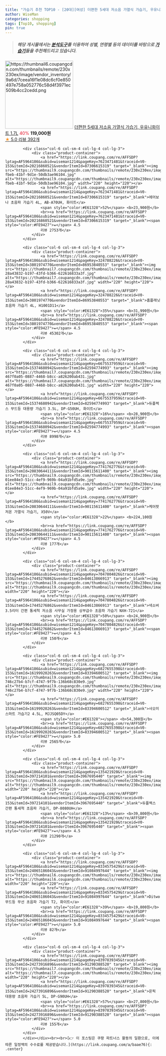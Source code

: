 ```yaml
---
title: "가습기 추천 TOP10 - [20대][여성] 더편한 5세대 저소음 가열식 가습기, 우유니화이트 1.7L"
author: WiseMan
categories: shopping
tags: [Top10, shopping]
pin: true
---
```


> ##### 해당 게시물에서는 [**분석도구**](https://itemscout.io/)를 이용하여 **성별**, **연령별** 등의 데이터를 바탕으로 [**가습기**](https://link.coupang.com/a/baae76)들을 추천해드리고 있습니다.
<div class="container"><div class="row">
            <div class="col-6 col-sm-4 col-lg-4 col-lg-3">
                <div class="product-container">
                    <a href="https://link.coupang.com/re/AFFSDP?lptag=AF5964186&subid=wiseman1214&pageKey=8347603254&traceid=V0-153&itemId=24112854518&vendorItemId=91206772723" target="_blank"><img src="https://thumbnail6.coupangcdn.com/thumbnails/remote/230x230ex/image/vendor_inventory/9a6d/7ceea16f1e08dc6cf0e850497e758a052776c58d4f3971ec509b4cc2cedd.png" alt="https://thumbnail6.coupangcdn.com/thumbnails/remote/230x230ex/image/vendor_inventory/9a6d/7ceea16f1e08dc6cf0e850497e758a052776c58d4f3971ec509b4cc2cedd.png" width="220" height="220"></a>
                    <a href="https://link.coupang.com/re/AFFSDP?lptag=AF5964186&subid=wiseman1214&pageKey=8347603254&traceid=V0-153&itemId=24112854518&vendorItemId=91206772723" target="_blank">더편한 5세대 저소음 가열식 가습기, 우유니화이트 1.7L</a>
                    <span style="color:#E61328">40%</span> <b>119,000원</b>
                    <br><a href="https://link.coupang.com/re/AFFSDP?lptag=AF5964186&subid=wiseman1214&pageKey=8347603254&traceid=V0-153&itemId=24112854518&vendorItemId=91206772723" target="_blank"><span style="color:#FE9427">★</span> 5.0
                    리뷰 392개</a>
                </div>
            </div>
            
            <div class="col-6 col-sm-4 col-lg-4 col-lg-3">
                <div class="product-container">
                    <a href="https://link.coupang.com/re/AFFSDP?lptag=AF5964186&subid=wiseman1214&pageKey=7623471481&traceid=V0-153&itemId=20216860521&vendorItemId=87306615319" target="_blank"><img src="https://thumbnail9.coupangcdn.com/thumbnails/remote/230x230ex/image/retail/images/2023/09/27/14/9/905ca4b8-fbeb-41bf-9d1e-50db3ae96104.jpg" alt="https://thumbnail9.coupangcdn.com/thumbnails/remote/230x230ex/image/retail/images/2023/09/27/14/9/905ca4b8-fbeb-41bf-9d1e-50db3ae96104.jpg" width="220" height="220"></a>
                    <a href="https://link.coupang.com/re/AFFSDP?lptag=AF5964186&subid=wiseman1214&pageKey=7623471481&traceid=V0-153&itemId=20216860521&vendorItemId=87306615319" target="_blank">에어보나 초음파 가습기 4L, AB-A70UH, 화이트</a>
                    <span style="color:#E61328">52%</span> <b>23,900원</b>
                    <br><a href="https://link.coupang.com/re/AFFSDP?lptag=AF5964186&subid=wiseman1214&pageKey=7623471481&traceid=V0-153&itemId=20216860521&vendorItemId=87306615319" target="_blank"><span style="color:#FE9427">★</span> 4.5
                    리뷰 2753개</a>
                </div>
            </div>
            
            <div class="col-6 col-sm-4 col-lg-4 col-lg-3">
                <div class="product-container">
                    <a href="https://link.coupang.com/re/AFFSDP?lptag=AF5964186&subid=wiseman1214&pageKey=324788226&traceid=V0-153&itemId=3801974770&vendorItemId=86953840553" target="_blank"><img src="https://thumbnail7.coupangcdn.com/thumbnails/remote/230x230ex/image/retail/images/1928588542001435-28a43832-b197-43fd-b366-622616833a3f.jpg" alt="https://thumbnail7.coupangcdn.com/thumbnails/remote/230x230ex/image/retail/images/1928588542001435-28a43832-b197-43fd-b366-622616833a3f.jpg" width="220" height="220"></a>
                    <a href="https://link.coupang.com/re/AFFSDP?lptag=AF5964186&subid=wiseman1214&pageKey=324788226&traceid=V0-153&itemId=3801974770&vendorItemId=86953840553" target="_blank">홈플래닛 초음파 가습기 4L, H1001D11</a>
                    <span style="color:#E61328">35%</span> <b>31,990원</b>
                    <br><a href="https://link.coupang.com/re/AFFSDP?lptag=AF5964186&subid=wiseman1214&pageKey=324788226&traceid=V0-153&itemId=3801974770&vendorItemId=86953840553" target="_blank"><span style="color:#FE9427">★</span> 4.5
                    리뷰 45302개</a>
                </div>
            </div>
            
            <div class="col-6 col-sm-4 col-lg-4 col-lg-3">
                <div class="product-container">
                    <a href="https://link.coupang.com/re/AFFSDP?lptag=AF5964186&subid=wiseman1214&pageKey=6675537959&traceid=V0-153&itemId=15374680942&vendorItemId=82594774993" target="_blank"><img src="https://thumbnail7.coupangcdn.com/thumbnails/remote/230x230ex/image/retail/images/9537219288191248-467f0a05-0887-4468-b8cc-a826200ab431.jpg" alt="https://thumbnail7.coupangcdn.com/thumbnails/remote/230x230ex/image/retail/images/9537219288191248-467f0a05-0887-4468-b8cc-a826200ab431.jpg" width="220" height="220"></a>
                    <a href="https://link.coupang.com/re/AFFSDP?lptag=AF5964186&subid=wiseman1214&pageKey=6675537959&traceid=V0-153&itemId=15374680942&vendorItemId=82594774993" target="_blank">듀플렉스 무드등 대용량 가습기 3.5L, DP-G50UH, 화이트</a>
                    <span style="color:#E61328">16%</span> <b>28,900원</b>
                    <br><a href="https://link.coupang.com/re/AFFSDP?lptag=AF5964186&subid=wiseman1214&pageKey=6675537959&traceid=V0-153&itemId=15374680942&vendorItemId=82594774993" target="_blank"><span style="color:#FE9427">★</span> 4.5
                    리뷰 8998개</a>
                </div>
            </div>
            
            <div class="col-6 col-sm-4 col-lg-4 col-lg-3">
                <div class="product-container">
                    <a href="https://link.coupang.com/re/AFFSDP?lptag=AF5964186&subid=wiseman1214&pageKey=7741762776&traceid=V0-153&itemId=20830644111&vendorItemId=90115611400" target="_blank"><img src="https://thumbnail9.coupangcdn.com/thumbnails/remote/230x230ex/image/retail/images/593109258789330-01ee84e3-51cc-4ef9-969b-04a91bfd5a9e.jpg" alt="https://thumbnail9.coupangcdn.com/thumbnails/remote/230x230ex/image/retail/images/593109258789330-01ee84e3-51cc-4ef9-969b-04a91bfd5a9e.jpg" width="220" height="220"></a>
                    <a href="https://link.coupang.com/re/AFFSDP?lptag=AF5964186&subid=wiseman1214&pageKey=7741762776&traceid=V0-153&itemId=20830644111&vendorItemId=90115611400" target="_blank">케어팟 저온 가열식 가습기, X50V</a>
                    <span style="color:#E61328">22%</span> <b>224,100원</b>
                    <br><a href="https://link.coupang.com/re/AFFSDP?lptag=AF5964186&subid=wiseman1214&pageKey=7741762776&traceid=V0-153&itemId=20830644111&vendorItemId=90115611400" target="_blank"><span style="color:#FE9427">★</span> 4.5
                    리뷰 177개</a>
                </div>
            </div>
            
            <div class="col-6 col-sm-4 col-lg-4 col-lg-3">
                <div class="product-container">
                    <a href="https://link.coupang.com/re/AFFSDP?lptag=AF5964186&subid=wiseman1214&pageKey=7047804826&traceid=V0-153&itemId=17445276862&vendorItemId=84613866913" target="_blank"><img src="https://thumbnail9.coupangcdn.com/thumbnails/remote/230x230ex/image/vendor_inventory/d087/974ef5ad76b60ebf277b99762bccacf7f059a7ded124f0dd9ab3cd72b8f4.jpg" alt="https://thumbnail9.coupangcdn.com/thumbnails/remote/230x230ex/image/vendor_inventory/d087/974ef5ad76b60ebf277b99762bccacf7f059a7ded124f0dd9ab3cd72b8f4.jpg" width="220" height="220"></a>
                    <a href="https://link.coupang.com/re/AFFSDP?lptag=AF5964186&subid=wiseman1214&pageKey=7047804826&traceid=V0-153&itemId=17445276862&vendorItemId=84613866913" target="_blank">넥소버 3.5리터 간편 통세척 저소음 사무실 가정용 상부급수 초음파 가습기 NXH-721</a>
                    <span style="color:#E61328">50%</span> <b>24,900원</b>
                    <br><a href="https://link.coupang.com/re/AFFSDP?lptag=AF5964186&subid=wiseman1214&pageKey=7047804826&traceid=V0-153&itemId=17445276862&vendorItemId=84613866913" target="_blank"><span style="color:#FE9427">★</span> 4.5
                    리뷰 150개</a>
                </div>
            </div>
            
            <div class="col-6 col-sm-4 col-lg-4 col-lg-3">
                <div class="product-container">
                    <a href="https://link.coupang.com/re/AFFSDP?lptag=AF5964186&subid=wiseman1214&pageKey=6827655398&traceid=V0-153&itemId=16199920263&vendorItemId=83394600512" target="_blank"><img src="https://thumbnail9.coupangcdn.com/thumbnails/remote/230x230ex/image/retail/images/543874244880444-746c27b4-b7cf-4747-9f7b-136b68c830e9.jpg" alt="https://thumbnail9.coupangcdn.com/thumbnails/remote/230x230ex/image/retail/images/543874244880444-746c27b4-b7cf-4747-9f7b-136b68c830e9.jpg" width="220" height="220"></a>
                    <a href="https://link.coupang.com/re/AFFSDP?lptag=AF5964186&subid=wiseman1214&pageKey=6827655398&traceid=V0-153&itemId=16199920263&vendorItemId=83394600512" target="_blank">샤오미 스마트 가습기2 4.5L, MJJSQ05DY</a>
                    <span style="color:#E61328"></span> <b>54,300원</b>
                    <br><a href="https://link.coupang.com/re/AFFSDP?lptag=AF5964186&subid=wiseman1214&pageKey=6827655398&traceid=V0-153&itemId=16199920263&vendorItemId=83394600512" target="_blank"><span style="color:#FE9427">★</span> 5.0
                    리뷰 2565개</a>
                </div>
            </div>
            
            <div class="col-6 col-sm-4 col-lg-4 col-lg-3">
                <div class="product-container">
                    <a href="https://link.coupang.com/re/AFFSDP?lptag=AF5964186&subid=wiseman1214&pageKey=135421920&traceid=V0-153&itemId=397214101&vendorItemId=3967695440" target="_blank"><img src="https://thumbnail9.coupangcdn.com/thumbnails/remote/230x230ex/image/1025_amir_coupang_oct_80k/5953/3de1b279d970f4c61d2c2458814d294f2dab4e98a29e9b7becdd1b603bfc.jpg" alt="https://thumbnail9.coupangcdn.com/thumbnails/remote/230x230ex/image/1025_amir_coupang_oct_80k/5953/3de1b279d970f4c61d2c2458814d294f2dab4e98a29e9b7becdd1b603bfc.jpg" width="220" height="220"></a>
                    <a href="https://link.coupang.com/re/AFFSDP?lptag=AF5964186&subid=wiseman1214&pageKey=135421920&traceid=V0-153&itemId=397214101&vendorItemId=3967695440" target="_blank">듀플렉스 간편 통세척 초음파 가습기, DP-8080UH</a>
                    <span style="color:#E61328">13%</span> <b>39,800원</b>
                    <br><a href="https://link.coupang.com/re/AFFSDP?lptag=AF5964186&subid=wiseman1214&pageKey=135421920&traceid=V0-153&itemId=397214101&vendorItemId=3967695440" target="_blank"><span style="color:#FE9427">★</span> 4.5
                    리뷰 21290개</a>
                </div>
            </div>
            
            <div class="col-6 col-sm-4 col-lg-4 col-lg-3">
                <div class="product-container">
                    <a href="https://link.coupang.com/re/AFFSDP?lptag=AF5964186&subid=wiseman1214&pageKey=8334575429&traceid=V0-153&itemId=24065186043&vendorItemId=91084997644" target="_blank"><img src="https://thumbnail6.coupangcdn.com/thumbnails/remote/230x230ex/image/vendor_inventory/fbbf/2a7b2067460bb0cf674563597caee37f9eb4600f122c032ea132dade2f9b.jpg" alt="https://thumbnail6.coupangcdn.com/thumbnails/remote/230x230ex/image/vendor_inventory/fbbf/2a7b2067460bb0cf674563597caee37f9eb4600f122c032ea132dade2f9b.jpg" width="220" height="220"></a>
                    <a href="https://link.coupang.com/re/AFFSDP?lptag=AF5964186&subid=wiseman1214&pageKey=8334575429&traceid=V0-153&itemId=24065186043&vendorItemId=91084997644" target="_blank">Ditwo 무드등 무선 초음파 가습기 T2, 화이트</a>
                    <span style="color:#E61328">39%</span> <b>19,800원</b>
                    <br><a href="https://link.coupang.com/re/AFFSDP?lptag=AF5964186&subid=wiseman1214&pageKey=8334575429&traceid=V0-153&itemId=24065186043&vendorItemId=91084997644" target="_blank"><span style="color:#FE9427">★</span> 5.0
                    리뷰 82개</a>
                </div>
            </div>
            
            <div class="col-6 col-sm-4 col-lg-4 col-lg-3">
                <div class="product-container">
                    <a href="https://link.coupang.com/re/AFFSDP?lptag=AF5964186&subid=wiseman1214&pageKey=8397839345&traceid=V0-153&itemId=24273916896&vendorItemId=91290388520" target="_blank"><img src="https://thumbnail7.coupangcdn.com/thumbnails/remote/230x230ex/image/vendor_inventory/e8c3/820d749e878f7d2af75ca98f05f1de74bb44522e3b45d5ca43b02acc0cab.jpg" alt="https://thumbnail7.coupangcdn.com/thumbnails/remote/230x230ex/image/vendor_inventory/e8c3/820d749e878f7d2af75ca98f05f1de74bb44522e3b45d5ca43b02acc0cab.jpg" width="220" height="220"></a>
                    <a href="https://link.coupang.com/re/AFFSDP?lptag=AF5964186&subid=wiseman1214&pageKey=8397839345&traceid=V0-153&itemId=24273916896&vendorItemId=91290388520" target="_blank">온픽 대용량 초음파 가습기 5L, DP-G90UH</a>
                    <span style="color:#E61328">57%</span> <b>27,800원</b>
                    <br><a href="https://link.coupang.com/re/AFFSDP?lptag=AF5964186&subid=wiseman1214&pageKey=8397839345&traceid=V0-153&itemId=24273916896&vendorItemId=91290388520" target="_blank"><span style="color:#FE9427">★</span> 5.0
                    리뷰 155개</a>
                </div>
            </div>
            </div></div><br><br>[👉 이 포스팅은 쿠팡 파트너스 활동의 일환으로, 이에 따른 일정액의 수수료를 제공받습니다.](https://link.coupang.com/a/baae76){: .center}